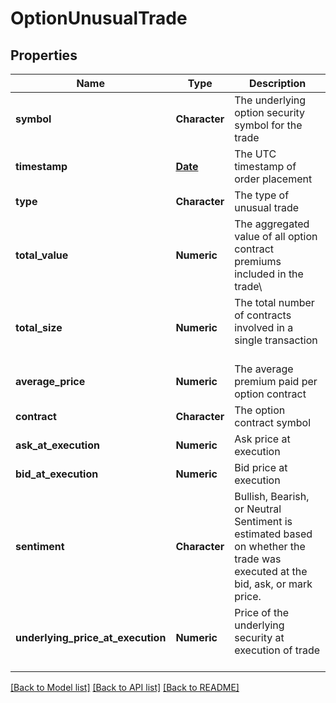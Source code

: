 # OptionUnusualTrade

[//]: # (CLASS:IntrinioSDK::OptionUnusualTrade)

[//]: # (KIND:object)

## Properties

[//]: # (START_DEFINITION)

Name | Type | Description
------------ | ------------- | -------------
**symbol** | **Character** | The underlying option security symbol for the trade &nbsp;
**timestamp** | [**Date**](Date.md) | The UTC timestamp of order placement &nbsp;
**type** | **Character** | The type of unusual trade &nbsp;
**total_value** | **Numeric** | The aggregated value of all option contract premiums included in the trade\\ &nbsp;
**total_size** | **Numeric** | The total number of contracts involved in a single transaction &nbsp;
**average_price** | **Numeric** | The average premium paid per option contract &nbsp;
**contract** | **Character** | The option contract symbol &nbsp;
**ask_at_execution** | **Numeric** | Ask price at execution &nbsp;
**bid_at_execution** | **Numeric** | Bid price at execution &nbsp;
**sentiment** | **Character** | Bullish, Bearish, or Neutral Sentiment is estimated based on whether the trade was executed at the bid, ask, or mark price. &nbsp;
**underlying_price_at_execution** | **Numeric** | Price of the underlying security at execution of trade &nbsp;

[//]: # (END_DEFINITION)


[//]: # (CONTAINED_CLASS:IntrinioSDK::Date)


[[Back to Model list]](../README.md#documentation-for-models) [[Back to API list]](../README.md#documentation-for-api-endpoints) [[Back to README]](../README.md)


